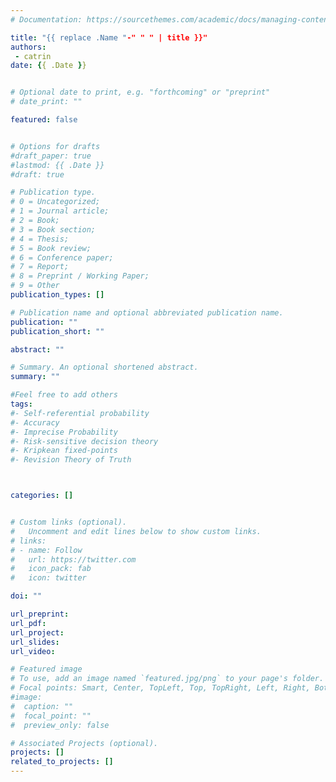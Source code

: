 ```yaml
---
# Documentation: https://sourcethemes.com/academic/docs/managing-content/

title: "{{ replace .Name "-" " " | title }}"
authors:
 - catrin
date: {{ .Date }}


# Optional date to print, e.g. "forthcoming" or "preprint"
# date_print: ""

featured: false


# Options for drafts
#draft_paper: true
#lastmod: {{ .Date }}
#draft: true

# Publication type.
# 0 = Uncategorized;
# 1 = Journal article;
# 2 = Book;
# 3 = Book section;
# 4 = Thesis;
# 5 = Book review;
# 6 = Conference paper;
# 7 = Report;
# 8 = Preprint / Working Paper;
# 9 = Other
publication_types: []

# Publication name and optional abbreviated publication name.
publication: ""
publication_short: ""

abstract: ""

# Summary. An optional shortened abstract.
summary: ""

#Feel free to add others
tags:
#- Self-referential probability
#- Accuracy
#- Imprecise Probability
#- Risk-sensitive decision theory
#- Kripkean fixed-points
#- Revision Theory of Truth



categories: []


# Custom links (optional).
#   Uncomment and edit lines below to show custom links.
# links:
# - name: Follow
#   url: https://twitter.com
#   icon_pack: fab
#   icon: twitter

doi: ""

url_preprint:
url_pdf:
url_project:
url_slides:
url_video:

# Featured image
# To use, add an image named `featured.jpg/png` to your page's folder.
# Focal points: Smart, Center, TopLeft, Top, TopRight, Left, Right, BottomLeft, Bottom, BottomRight.
#image:
#  caption: ""
#  focal_point: ""
#  preview_only: false

# Associated Projects (optional).
projects: []
related_to_projects: []
---
```

